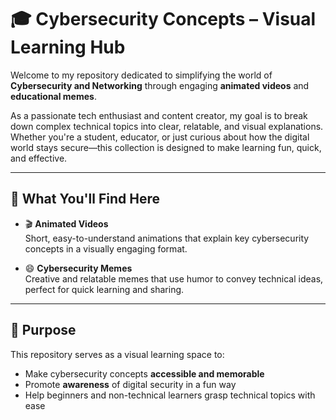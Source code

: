 # 🎓 Cybersecurity Concepts – Visual Learning Hub

Welcome to my repository dedicated to simplifying the world of **Cybersecurity and Networking** through engaging **animated videos** and **educational memes**.

As a passionate tech enthusiast and content creator, my goal is to break down complex technical topics into clear, relatable, and visual explanations. Whether you're a student, educator, or just curious about how the digital world stays secure—this collection is designed to make learning fun, quick, and effective.

---

## 📌 What You'll Find Here

- 🎬 **Animated Videos**  
  Short, easy-to-understand animations that explain key cybersecurity concepts in a visually engaging format.

- 😄 **Cybersecurity Memes**  
  Creative and relatable memes that use humor to convey technical ideas, perfect for quick learning and sharing.

---

## 🎯 Purpose

This repository serves as a visual learning space to:
- Make cybersecurity concepts **accessible and memorable**
- Promote **awareness** of digital security in a fun way
- Help beginners and non-technical learners grasp technical topics with ease



